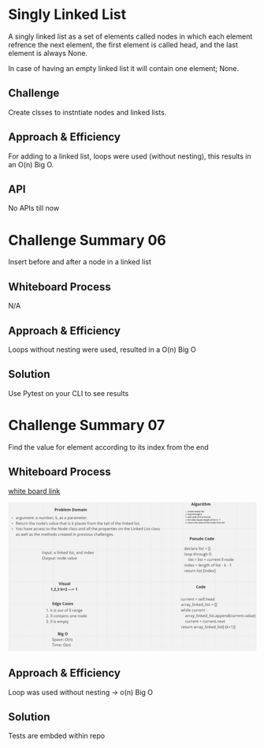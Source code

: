 # Singly Linked List
A singly linked list as a set of elements called nodes in which each element refrence the next element, the first element is called head, and the last element is always None.

In case of having an empty linked list it will contain one element; None.

## Challenge
Create clsses to instntiate nodes and linked lists.

## Approach & Efficiency
For adding to a linked list, loops were used (without nesting), this results in an O(n) Big O.

## API
No APIs till now


# Challenge Summary 06
Insert before and after a node in a linked list

## Whiteboard Process
N/A

## Approach & Efficiency
Loops without nesting were used, resulted in a O(n) Big O

## Solution
Use Pytest on your CLI to see results

# Challenge Summary 07
Find the value for element according to its index from the end

## Whiteboard Process
[white board link](https://webwhiteboard.com/board/neNFHaVZdrACDsJiemaCqMtlFOxmzi3C/)

![white board](linked_list/assets/challenge07new.png)

## Approach & Efficiency
Loop was used without nesting ->  o(n) Big O

## Solution
Tests are embded within repo